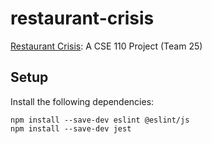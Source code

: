 # restaurant-crisis
[Restaurant Crisis](https://cse110-sp25-group25.github.io/restaurant-crisis/): A CSE 110 Project (Team 25)

## Setup

Install the following dependencies:

```
npm install --save-dev eslint @eslint/js
npm install --save-dev jest
```
